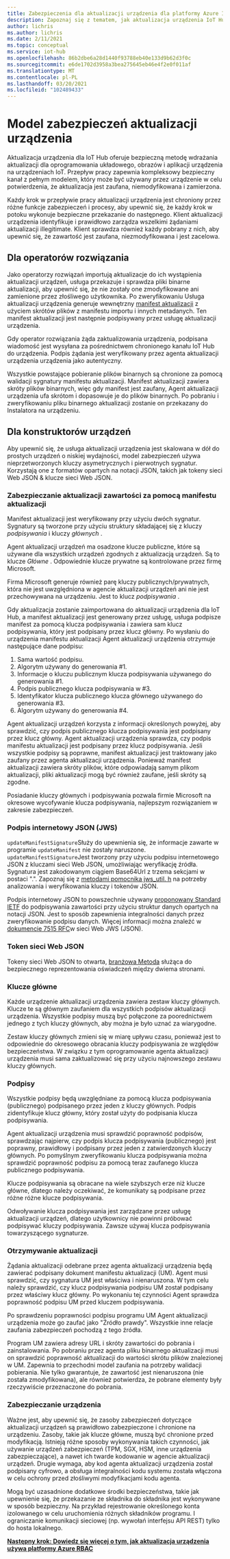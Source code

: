 ```yaml
---
title: Zabezpieczenia dla aktualizacji urządzenia dla platformy Azure IoT Hub | Microsoft Docs
description: Zapoznaj się z tematem, jak aktualizacja urządzenia IoT Hub zapewnia bezpieczne aktualizowanie urządzeń.
author: lichris
ms.author: lichris
ms.date: 2/11/2021
ms.topic: conceptual
ms.service: iot-hub
ms.openlocfilehash: 86b2dbe6a28d1440f93788eb40e133d9b62d3f0c
ms.sourcegitcommit: e6de1702d3958a3bea275645eb46e4f2e0f011af
ms.translationtype: MT
ms.contentlocale: pl-PL
ms.lasthandoff: 03/20/2021
ms.locfileid: "102489433"
---
```

# <a name="device-update-security-model"></a>Model zabezpieczeń aktualizacji urządzenia

Aktualizacja urządzenia dla IoT Hub oferuje bezpieczną metodę wdrażania aktualizacji dla oprogramowania układowego, obrazów i aplikacji urządzenia na urządzeniach IoT. Przepływ pracy zapewnia kompleksowy bezpieczny kanał z pełnym modelem, który może być używany przez urządzenie w celu potwierdzenia, że aktualizacja jest zaufana, niemodyfikowana i zamierzona.

Każdy krok w przepływie pracy aktualizacji urządzenia jest chroniony przez różne funkcje zabezpieczeń i procesy, aby upewnić się, że każdy krok w potoku wykonuje bezpieczne przekazanie do następnego. Klient aktualizacji urządzenia identyfikuje i prawidłowo zarządza wszelkimi żądaniami aktualizacji illegitimate. Klient sprawdza również każdy pobrany z nich, aby upewnić się, że zawartość jest zaufana, niezmodyfikowana i jest zacelowa.

## <a name="for-solution-operators"></a>Dla operatorów rozwiązania

Jako operatorzy rozwiązań importują aktualizacje do ich wystąpienia aktualizacji urządzeń, usługa przekazuje i sprawdza pliki binarne aktualizacji, aby upewnić się, że nie zostały one zmodyfikowane ani zamienione przez złośliwego użytkownika. Po zweryfikowaniu Usługa aktualizacji urządzenia generuje wewnętrzny [manifest aktualizacji](./update-manifest.md) z użyciem skrótów plików z manifestu importu i innych metadanych. Ten manifest aktualizacji jest następnie podpisywany przez usługę aktualizacji urządzenia.

Gdy operator rozwiązania żąda zaktualizowania urządzenia, podpisana wiadomość jest wysyłana za pośrednictwem chronionego kanału IoT Hub do urządzenia. Podpis żądania jest weryfikowany przez agenta aktualizacji urządzenia urządzenia jako autentyczny. 

Wszystkie powstające pobieranie plików binarnych są chronione za pomocą walidacji sygnatury manifestu aktualizacji. Manifest aktualizacji zawiera skróty plików binarnych, więc gdy manifest jest zaufany, Agent aktualizacji urządzenia ufa skrótom i dopasowuje je do plików binarnych. Po pobraniu i zweryfikowaniu pliku binarnego aktualizacji zostanie on przekazany do Instalatora na urządzeniu.

## <a name="for-device-builders"></a>Dla konstruktorów urządzeń

Aby upewnić się, że usługa aktualizacji urządzenia jest skalowana w dół do prostych urządzeń o niskiej wydajności, model zabezpieczeń używa nieprzetworzonych kluczy asymetrycznych i pierwotnych sygnatur. Korzystają one z formatów opartych na notacji JSON, takich jak tokeny sieci Web JSON & klucze sieci Web JSON.

### <a name="securing-update-content-via-the-update-manifest"></a>Zabezpieczanie aktualizacji zawartości za pomocą manifestu aktualizacji

Manifest aktualizacji jest weryfikowany przy użyciu dwóch sygnatur. Sygnatury są tworzone przy użyciu struktury składającej się z kluczy *podpisywania* i kluczy *głównych* .

Agent aktualizacji urządzeń ma osadzone klucze publiczne, które są używane dla wszystkich urządzeń zgodnych z aktualizacją urządzeń. Są to klucze *Główne* . Odpowiednie klucze prywatne są kontrolowane przez firmę Microsoft.

Firma Microsoft generuje również parę kluczy publicznych/prywatnych, która nie jest uwzględniona w agencie aktualizacji urządzeń ani nie jest przechowywana na urządzeniu. Jest to klucz *podpisywania* .

Gdy aktualizacja zostanie zaimportowana do aktualizacji urządzenia dla IoT Hub, a manifest aktualizacji jest generowany przez usługę, usługa podpisze manifest za pomocą klucza podpisywania i zawiera sam klucz podpisywania, który jest podpisany przez klucz główny. Po wysłaniu do urządzenia manifestu aktualizacji Agent aktualizacji urządzenia otrzymuje następujące dane podpisu:

1. Sama wartość podpisu.
2. Algorytm używany do generowania #1.
3. Informacje o kluczu publicznym klucza podpisywania używanego do generowania #1.
4. Podpis publicznego klucza podpisywania w #3.
5. Identyfikator klucza publicznego klucza głównego używanego do generowania #3.
6. Algorytm używany do generowania #4.

Agent aktualizacji urządzeń korzysta z informacji określonych powyżej, aby sprawdzić, czy podpis publicznego klucza podpisywania jest podpisany przez klucz główny. Agent aktualizacji urządzenia sprawdza, czy podpis manifestu aktualizacji jest podpisany przez klucz podpisywania. Jeśli wszystkie podpisy są poprawne, manifest aktualizacji jest traktowany jako zaufany przez agenta aktualizacji urządzenia. Ponieważ manifest aktualizacji zawiera skróty plików, które odpowiadają samym plikom aktualizacji, pliki aktualizacji mogą być również zaufane, jeśli skróty są zgodne.

Posiadanie kluczy głównych i podpisywania pozwala firmie Microsoft na okresowe wycofywanie klucza podpisywania, najlepszym rozwiązaniem w zakresie zabezpieczeń.

### <a name="json-web-signature-jws"></a>Podpis internetowy JSON (JWS)

`updateManifestSignature`Służy do upewnienia się, że informacje zawarte w programie `updateManifest` nie zostały naruszone. `updateManifestSignature`Jest tworzony przy użyciu podpisu internetowego JSON z kluczami sieci Web JSON, umożliwiając weryfikację źródła. Sygnatura jest zakodowanym ciągiem Base64Url z trzema sekcjami w postaci ".".  Zapoznaj się z [metodami pomocnika jws_util. h](https://github.com/Azure/iot-hub-device-update/tree/main/src/utils/jws_utils) na potrzeby analizowania i weryfikowania kluczy i tokenów JSON.

Podpis internetowy JSON to powszechnie używany [proponowany Standard IETF](https://tools.ietf.org/html/rfc7515) do podpisywania zawartości przy użyciu struktur danych opartych na notacji JSON. Jest to sposób zapewnienia integralności danych przez zweryfikowanie podpisu danych. Więcej informacji można znaleźć w [dokumencie 7515 RFC](https://www.rfc-editor.org/info/rfc7515)w sieci Web JWS (JSON).

### <a name="json-web-token"></a>Token sieci Web JSON

Tokeny sieci Web JSON to otwarta, [branżowa Metoda](https://tools.ietf.org/html/rfc7519) służąca do bezpiecznego reprezentowania oświadczeń między dwiema stronami.

### <a name="root-keys"></a>Klucze główne

Każde urządzenie aktualizacji urządzenia zawiera zestaw kluczy głównych. Klucze te są głównym zaufaniem dla wszystkich podpisów aktualizacji urządzenia. Wszystkie podpisy muszą być połączone za poorednictwem jednego z tych kluczy głównych, aby można je było uznać za wiarygodne.

Zestaw kluczy głównych zmieni się w miarę upływu czasu, ponieważ jest to odpowiednie do okresowego obracania kluczy podpisywania ze względów bezpieczeństwa. W związku z tym oprogramowanie agenta aktualizacji urządzenia musi sama zaktualizować się przy użyciu najnowszego zestawu kluczy głównych. 

### <a name="signatures"></a>Podpisy

Wszystkie podpisy będą uwzględniane za pomocą klucza podpisywania (publicznego) podpisanego przez jeden z kluczy głównych. Podpis zidentyfikuje klucz główny, który został użyty do podpisania klucza podpisywania. 

Agent aktualizacji urządzenia musi sprawdzić poprawność podpisów, sprawdzając najpierw, czy podpis klucza podpisywania (publicznego) jest poprawny, prawidłowy i podpisany przez jeden z zatwierdzonych kluczy głównych. Po pomyślnym zweryfikowaniu klucza podpisywania można sprawdzić poprawność podpisu za pomocą teraz zaufanego klucza publicznego podpisywania.

Klucze podpisywania są obracane na wiele szybszych erze niż klucze główne, dlatego należy oczekiwać, że komunikaty są podpisane przez różne różne klucze podpisywania. 

Odwoływanie klucza podpisywania jest zarządzane przez usługę aktualizacji urządzeń, dlatego użytkownicy nie powinni próbować podpisywać kluczy podpisywania. Zawsze używaj klucza podpisywania towarzyszącego sygnaturze.

### <a name="receiving-updates"></a>Otrzymywanie aktualizacji

Żądania aktualizacji odebrane przez agenta aktualizacji urządzenia będą zawierać podpisany dokument manifestu aktualizacji (UM). Agent musi sprawdzić, czy sygnatura UM jest właściwa i nienaruszona. W tym celu należy sprawdzić, czy klucz podpisywania podpisu UM został podpisany przez właściwy klucz główny. Po wykonaniu tej czynności Agent sprawdza poprawność podpisu UM przed kluczem podpisywania.

Po sprawdzeniu poprawności podpisu programu UM Agent aktualizacji urządzenia może go zaufać jako "Źródło prawdy". Wszystkie inne relacje zaufania zabezpieczeń pochodzą z tego źródła. 

Program UM zawiera adresy URL i skróty zawartości do pobrania i zainstalowania. Po pobraniu przez agenta pliku binarnego aktualizacji musi on sprawdzić poprawność aktualizacji do wartości skrótu plików znalezionej w UM. Zapewnia to przechodni model zaufania na potrzeby walidacji pobierania. Nie tylko gwarantuje, że zawartość jest nienaruszona (nie została zmodyfikowana), ale również potwierdza, że pobrane elementy były rzeczywiście przeznaczone do pobrania. 

### <a name="securing-the-device"></a>Zabezpieczanie urządzenia

Ważne jest, aby upewnić się, że zasoby zabezpieczeń dotyczące aktualizacji urządzeń są prawidłowo zabezpieczone i chronione na urządzeniu. Zasoby, takie jak klucze główne, muszą być chronione przed modyfikacją. Istnieją różne sposoby wykonywania takich czynności, jak używanie urządzeń zabezpieczeń (TPM, SGX, HSM, inne urządzenia zabezpieczające), a nawet ich twarde kodowanie w agencie aktualizacji urządzeń. Drugie wymaga, aby kod agenta aktualizacji urządzenia został podpisany cyfrowo, a obsługa integralności kodu systemu została włączona w celu ochrony przed złośliwymi modyfikacjami kodu agenta.

Mogą być uzasadnione dodatkowe środki bezpieczeństwa, takie jak upewnienie się, że przekazanie ze składnika do składnika jest wykonywane w sposób bezpieczny. Na przykład rejestrowanie określonego konta izolowanego w celu uruchomienia różnych składników programu. I ograniczanie komunikacji sieciowej (np. wywołań interfejsu API REST) tylko do hosta lokalnego.

**[Następny krok: Dowiedz się więcej o tym, jak aktualizacja urządzenia używa platformy Azure RBAC](.\device-update-control-access.md)**